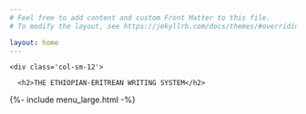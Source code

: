 ```yaml
---
# Feel free to add content and custom Front Matter to this file.
# To modify the layout, see https://jekyllrb.com/docs/themes/#overriding-theme-defaults

layout: home
---
```


<div class='row'>

    <div class='col-sm-12'>

      <h2>THE ETHIOPIAN-ERITREAN WRITING SYSTEM</h2>
      
   </div>

</div>

{%- include menu_large.html -%}
